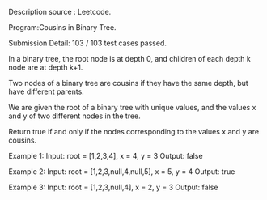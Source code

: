 Description source : Leetcode.

Program:Cousins in Binary Tree.

Submission Detail: 103 / 103 test cases passed.

In a binary tree, the root node is at depth 0, and children of each depth k node are at depth k+1.

Two nodes of a binary tree are cousins if they have the same depth, but have different parents.

We are given the root of a binary tree with unique values, and the values x and y of two different nodes in the tree.

Return true if and only if the nodes corresponding to the values x and y are cousins.

Example 1:
Input: root = [1,2,3,4], x = 4, y = 3
Output: false

Example 2:
Input: root = [1,2,3,null,4,null,5], x = 5, y = 4
Output: true

Example 3:
Input: root = [1,2,3,null,4], x = 2, y = 3
Output: false
